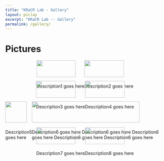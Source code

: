 ```yaml
---
title: "KRaCR Lab - Gallery"
layout: piclay
excerpt: "KRaCR Lab -- Gallery"
permalink: /gallery/
---
```


# Pictures
<div class="row" style="display: flex; justify-content: center;">
<div class="col-lg-6">
<div class="card">
<img src="{{ site.url }}{{ site.baseurl }}/images/picpic/Gallery/j.jpg" class="image" height=auto width="90%">
<div class="transit">
<div class="text" markdown = "0">
	<p>Description1 goes here</p>
</div>
</div>
</div>
</div>
<div class="col-lg-6">
<img src="{{ site.url }}{{ site.baseurl }}/images/picpic/Gallery/c.jpg" class="image" height=auto width="90%">
<div class="transit">
<div class="text" markdown = "0">
	<p>Description2 goes here</p>
</div>
</div>
</div>
</div>
<div class="row" style="display: flex; justify-content: center;">
<div class="col-lg-6">
<img src="{{ site.url }}{{ site.baseurl }}/images/picpic/Gallery/b.jpg" class="image" height=auto width="90%">
<div class="transit">
<div class="text" markdown = "0">
	<p>Description3 goes here</p>
</div>
</div>
</div>
  <div class="col-lg-6">
<img src="{{ site.url }}{{ site.baseurl }}/images/picpic/Gallery/e.jpg" class="image" height=auto width="90%">
<div class="transit">
<div class="text" markdown = "0">
	<p>Description4 goes here</p>
</div>
</div>
</div>
</div>
<div class="row" style="display: flex; justify-content: center;">
<div class="col-lg-6">
<img src="{{ site.url }}{{ site.baseurl }}/images/picpic/Gallery/l.jpg" class="image" height=auto width="90%">
<div class="transit">
<div class="text" markdown = "0">
	<p>Description5 goes here</p>
</div>
</div>
</div>
  <div class="col-lg-6">
<img src="{{ site.url }}{{ site.baseurl }}/images/picpic/Gallery/h.jpg" class="image" height=auto width="90%">
<div class="transit">
<div class="text" markdown = "0">
	<p>Description6 goes here Description6 goes here Description6 goes here Description6 goes here Description6 goes here </p>
</div>
</div>
</div>
</div>
<div class="row" style="display: flex; justify-content: center;">
<div class="col-lg-6">
<img src="{{ site.url }}{{ site.baseurl }}/images/picpic/Gallery/i.jpg" class="image" height=auto width="90%">
<div class="transit">
<div class="text" markdown = "0">
	<p>Description7 goes here</p>
</div>
</div>
</div>
  <div class="col-lg-6">
<img src="{{ site.url }}{{ site.baseurl }}/images/picpic/Gallery/f.jpg" class="image" height=auto width="90%">
<div class="transit">
<div class="text" markdown = "0"> 
	<p>Description8 goes here</p>
</div>
</div>
</div>
</div>
